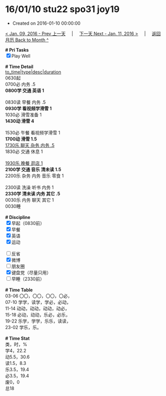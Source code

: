 # 16/01/10 stu22 spo31 joy19

- Created on 2016-01-10 00:00:00

[< Jan. 09, 2016 - Prev 上一天](/lifelogs/2016/01/d09.md) &nbsp; &nbsp; | &nbsp; &nbsp; [下一天 Next - Jan. 11, 2016 >](/lifelogs/2016/01/d11.md) &nbsp; &nbsp; |  &nbsp; &nbsp; [返回月历 Back to Month ^](/lifelogs/2016/01/index.md)
<br/><div><b># Pri Tasks</b></div><div><input checked="true" type="checkbox"/>Play Well</div><div><br/></div><div><b># Time Detail</b></div><div><u>to_time|type|desc|duration</u></div><div>0630起</div><div>0700必 内务 .5</div><div><b>0800学 交通 英语 1</b></div><div><br/></div><div>0830读 早餐 内务 .5</div><div><b>0930学 看视频学滑雪 1</b></div><div>1030必 滑雪准备 1</div><div><b>1430动 滑雪 4</b></div><div><br/></div><div>1530必 午餐 看视频学滑雪 1</div><div><b>1700动 滑雪 1.5</b></div><div><u>1730乐 聊天 杂务 内务 .5</u></div><div>1830必 交通 休息 1</div><div><br/></div><div><u>1930乐 晚餐 逛店 1</u></div><div><b>2100学 交通 音乐 清未读 1.5</b></div><div>2200乐 杂务 内务 音乐 零食 1</div><div><br/></div><div>2300读 洗澡 听书 内务 1</div><div><b>2330学 清未读 内务 其它 .5</b></div><div>0030乐 内务 聊天 其它 1</div><div>0030睡</div><div><br/></div><div><b># Discipline</b></div><div><input checked="true" type="checkbox"/>早起（0830前）</div><div><input checked="true" type="checkbox"/>早餐</div><div><input checked="true" type="checkbox"/>英语</div><div><input checked="true" type="checkbox"/>运动</div><div><br/></div><div><input type="checkbox"/>反省</div><div><input checked="true" type="checkbox"/>微博</div><div><input type="checkbox"/>朋友圈</div><div><input checked="true" type="checkbox"/>键盘党（尽量只用）</div><div><input type="checkbox"/>早睡（2330前）</div><div><br/></div><div><b># Time Table</b></div><div>03-06 〇〇，〇〇，〇〇，〇必，</div><div>07-10 学学，读学，学必，必动，</div><div>11-14 动动，动动，动动，动必，</div><div>15-18 必动，动动，乐必，必乐，</div><div>19-22 乐学，学学，乐乐，读读，</div><div>23-02 学乐，乐。</div><div><br/></div><div><b># Time Stat</b></div><div>类，时，%</div><div>学4，22.2</div><div>动5.5，30.6</div><div>读1.5，8.3</div><div>乐3.5，19.4</div><div>必3.5，19.4</div><div>废0，0</div><div>总18</div>
